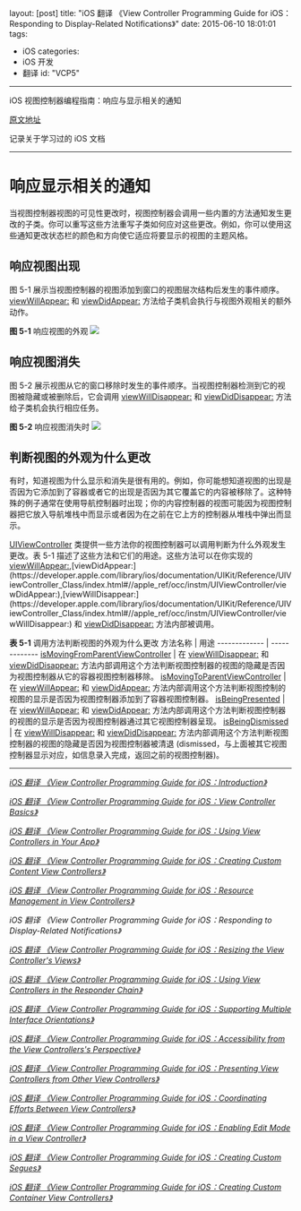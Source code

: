 layout: [post]
title: "iOS 翻译 《View Controller Programming Guide for iOS：Responding to Display-Related Notifications》"
date: 2015-06-10 18:01:01
tags: 
- iOS
categories: 
- iOS 开发
- 翻译
id: "VCP5"

---

iOS 视图控制器编程指南：响应与显示相关的通知


<!-- more -->

[原文地址](https://developer.apple.com/library/ios/featuredarticles/ViewControllerPGforiPhoneOS/Introduction/Introduction.html#//apple_ref/doc/uid/TP40007457-CH1-SW1)

记录关于学习过的 iOS 文档

---


# 响应显示相关的通知

当视图控制器视图的可见性更改时，视图控制器会调用一些内置的方法通知发生更改的子类。你可以重写这些方法重写子类如何应对这些更改。例如，你可以使用这些通知更改状态栏的颜色和方向使它适应将要显示的视图的主题风格。

## 响应视图出现

图 5-1 展示当视图控制器的视图添加到窗口的视图层次结构后发生的事件顺序。[viewWillAppear:](https://developer.apple.com/library/ios/documentation/UIKit/Reference/UIViewController_Class/index.html#//apple_ref/occ/instm/UIViewController/viewWillAppear:) 和 [viewDidAppear:](https://developer.apple.com/library/ios/documentation/UIKit/Reference/UIViewController_Class/index.html#//apple_ref/occ/instm/UIViewController/viewDidAppear:) 方法给子类机会执行与视图外观相关的额外动作。

**图  5-1** 响应视图的外观
![](./viewappear_process_2x.png)



## 响应视图消失

图 5-2 展示视图从它的窗口移除时发生的事件顺序。当视图控制器检测到它的视图被隐藏或被删除后，它会调用 [viewWillDisappear:](https://developer.apple.com/library/ios/documentation/UIKit/Reference/UIViewController_Class/index.html#//apple_ref/occ/instm/UIViewController/viewWillDisappear:) 和 [viewDidDisappear:](https://developer.apple.com/library/ios/documentation/UIKit/Reference/UIViewController_Class/index.html#//apple_ref/occ/instm/UIViewController/viewDidDisappear:) 方法给子类机会执行相应任务。

**图 5-2** 响应视图消失时
![](./viewdissappear_process_2x.png)


## 判断视图的外观为什么更改

有时，知道视图为什么显示和消失是很有用的。例如，你可能想知道视图的出现是否因为它添加到了容器或者它的出现是否因为其它覆盖它的内容被移除了。这种特殊的例子通常在使用导航控制器时出现；你的内容控制器的视图可能因为视图控制器把它放入导航堆栈中而显示或者因为在之前在它上方的控制器从堆栈中弹出而显示。

[UIViewController](https://developer.apple.com/library/ios/documentation/UIKit/Reference/UIViewController_Class/index.html#//apple_ref/occ/cl/UIViewController) 类提供一些方法你的视图控制器可以调用判断为什么外观发生更改。表 5-1 描述了这些方法和它们的用途。这些方法可以在你实现的 [viewWillAppear:](https://developer.apple.com/library/ios/documentation/UIKit/Reference/UIViewController_Class/index.html#//apple_ref/occ/instm/UIViewController/viewWillAppear:),[viewDidAppear:](https://developer.apple.com/library/ios/documentation/UIKit/Reference/UIViewController_Class/index.html#//apple_ref/occ/instm/UIViewController/viewDidAppear:),[viewWillDisappear:](https://developer.apple.com/library/ios/documentation/UIKit/Reference/UIViewController_Class/index.html#//apple_ref/occ/instm/UIViewController/viewWillDisappear:) 和 [viewDidDisappear:](https://developer.apple.com/library/ios/documentation/UIKit/Reference/UIViewController_Class/index.html#//apple_ref/occ/instm/UIViewController/viewDidDisappear:) 方法内部被调用。

**表 5-1** 调用方法判断视图的外观为什么更改
方法名称  | 用途
------------- | -------------
[isMovingFromParentViewController](https://developer.apple.com/library/ios/documentation/UIKit/Reference/UIViewController_Class/index.html#//apple_ref/occ/instm/UIViewController/isMovingFromParentViewController)  | 在 [viewWillDisappear:](https://developer.apple.com/library/ios/documentation/UIKit/Reference/UIViewController_Class/index.html#//apple_ref/occ/instm/UIViewController/viewWillDisappear:) 和 [viewDidDisappear:](https://developer.apple.com/library/ios/documentation/UIKit/Reference/UIViewController_Class/index.html#//apple_ref/occ/instm/UIViewController/viewDidDisappear:) 方法内部调用这个方法判断视图控制器的视图的隐藏是否因为视图控制器从它的容器视图控制器移除。
[isMovingToParentViewController](https://developer.apple.com/library/ios/documentation/UIKit/Reference/UIViewController_Class/index.html#//apple_ref/occ/instm/UIViewController/isMovingToParentViewController)  | 在 [viewWillAppear:](https://developer.apple.com/library/ios/documentation/UIKit/Reference/UIViewController_Class/index.html#//apple_ref/occ/instm/UIViewController/viewWillAppear:) 和 [viewDidAppear:](https://developer.apple.com/library/ios/documentation/UIKit/Reference/UIViewController_Class/index.html#//apple_ref/occ/instm/UIViewController/viewDidAppear:) 方法内部调用这个方法判断视图控制的视图的显示是否因为视图控制器添加到了容器视图控制器。
[isBeingPresented](https://developer.apple.com/library/ios/documentation/UIKit/Reference/UIViewController_Class/index.html#//apple_ref/occ/instm/UIViewController/isBeingPresented)  | 在 [viewWillAppear:](https://developer.apple.com/library/ios/documentation/UIKit/Reference/UIViewController_Class/index.html#//apple_ref/occ/instm/UIViewController/viewWillAppear:) 和 [viewDidAppear:](https://developer.apple.com/library/ios/documentation/UIKit/Reference/UIViewController_Class/index.html#//apple_ref/occ/instm/UIViewController/viewDidAppear:) 方法内部调用这个方法判断视图控制器的视图的显示是否因为视图控制器通过其它视图控制器呈现。
[isBeingDismissed](https://developer.apple.com/library/ios/documentation/UIKit/Reference/UIViewController_Class/index.html#//apple_ref/occ/instm/UIViewController/isBeingDismissed)  | 在 [viewWillDisappear:](https://developer.apple.com/library/ios/documentation/UIKit/Reference/UIViewController_Class/index.html#//apple_ref/occ/instm/UIViewController/viewWillDisappear:) 和 [viewDidDisappear:](https://developer.apple.com/library/ios/documentation/UIKit/Reference/UIViewController_Class/index.html#//apple_ref/occ/instm/UIViewController/viewDidDisappear:) 方法内部调用这个方法判断视图控制器的视图的隐藏是否因为视图控制器被清退 (dismissed，与上面被其它视图控制器显示对应，如信息录入完成，返回之前的视图控制器)。


---

[*iOS 翻译 《View Controller Programming Guide for iOS：Introduction》*](../VCP0) 

[*iOS 翻译 《View Controller Programming Guide for iOS：View Controller Basics》*](../VCP1) 

[*iOS 翻译 《View Controller Programming Guide for iOS：Using View Controllers in Your App》*](../VCP2) 

[*iOS 翻译 《View Controller Programming Guide for iOS：Creating Custom Content View Controllers》*](../VCP3)

[*iOS 翻译 《View Controller Programming Guide for iOS：Resource Management in View Controllers》*](../VCP4) 

*iOS 翻译 《View Controller Programming Guide for iOS：Responding to Display-Related Notifications》*

[*iOS 翻译 《View Controller Programming Guide for iOS：Resizing the View Controller's Views》*](../VCP6) 

[*iOS 翻译 《View Controller Programming Guide for iOS：Using View Controllers in the Responder Chain》*](../VCP7) 

[*iOS 翻译 《View Controller Programming Guide for iOS：Supporting Multiple Interface Orientations》*](../VCP8) 

[*iOS 翻译 《View Controller Programming Guide for iOS：Accessibility from the View Controllers's Perspective》*](../VCP9) 

[*iOS 翻译 《View Controller Programming Guide for iOS：Presenting View Controllers from Other View Controllers》*](../VCP10) 

[*iOS 翻译 《View Controller Programming Guide for iOS：Coordinating Efforts Between View Controllers》*](../VCP11) 

[*iOS 翻译 《View Controller Programming Guide for iOS：Enabling Edit Mode in a View Controller》*](../VCP12) 

[*iOS 翻译 《View Controller Programming Guide for iOS：Creating Custom Segues》*](../VCP13) 

[*iOS 翻译 《View Controller Programming Guide for iOS：Creating Custom Container View Controllers》*](../VCP14)


